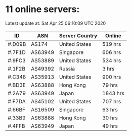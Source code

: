 # 11 online servers:

Latest update at: Sat Apr 25 06:10:09 UTC 2020

| ID | ASN | Server Country | Online |
| -- | --- | -------------- | ------ |
| #.D09B | AS174 | United States | 519 hrs |
| #.7F1D | AS63949 | Singapore | 606 hrs |
| #.9FC3 | AS53889 | United States | 534 hrs |
| #.1F2B | AS49392 | Russia | 3 hrs |
| #.C348 | AS35913 | United States | 900 hrs |
| #.BD3E | AS63888 | Hong Kong | 79 hrs |
| #.2A79 | AS63949 | Japan | 1843 hrs |
| #.F7DA | AS45102 | United States | 707 hrs |
| #.66BF | AS16509 | Singapore | 63 hrs |
| #.33B9 | AS63888 | Hong Kong | 30 hrs |
| #.4FFB | AS63949 | Japan | 49 hrs |

